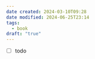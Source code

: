 ```yaml
---
date created: 2024-03-10T09:28
date modified: 2024-06-25T23:14
tags:
  - book
draft: "true"
---
```

- [ ] todo